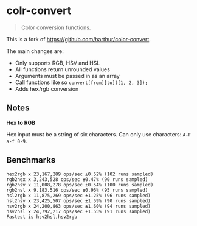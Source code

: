 colr-convert
============

> Color conversion functions.

This is a fork of https://github.com/harthur/color-convert.

The main changes are:

- Only supports RGB, HSV and HSL
- All functions return unrounded values
- Arguments must be passed in as an array
- Call functions like so `convert[from][to]([1, 2, 3]);`
- Adds hex/rgb conversion

## Notes

**Hex to RGB**

Hex input must be a string of six characters.
Can only use characters: `A-F a-f 0-9`.

## Benchmarks

```
hex2rgb x 23,167,289 ops/sec ±0.52% (102 runs sampled)
rgb2hex x 3,243,528 ops/sec ±0.47% (90 runs sampled)
rgb2hsv x 11,008,278 ops/sec ±0.54% (100 runs sampled)
rgb2hsl x 9,183,516 ops/sec ±0.96% (95 runs sampled)
hsl2rgb x 11,875,269 ops/sec ±1.25% (96 runs sampled)
hsl2hsv x 23,425,507 ops/sec ±1.59% (90 runs sampled)
hsv2rgb x 24,200,863 ops/sec ±1.60% (94 runs sampled)
hsv2hsl x 24,792,217 ops/sec ±1.55% (91 runs sampled)
Fastest is hsv2hsl,hsv2rgb
```

